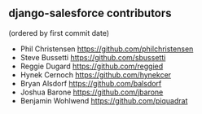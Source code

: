 django-salesforce contributors
------------------------------
(ordered by first commit date)

* Phil Christensen <https://github.com/philchristensen>
* Steve Bussetti <https://github.com/sbussetti>
* Reggie Dugard <https://github.com/reggied>
* Hynek Cernoch <https://github.com/hynekcer>
* Bryan Alsdorf <https://github.com/balsdorf>
* Joshua Barone <https://github.com/jbarone>
* Benjamin Wohlwend <https://github.com/piquadrat>
